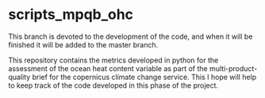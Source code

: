 # scripts_mpqb_ohc

This branch is devoted to the development of the code, and when it will be finished it will be added to the master branch. 

This repository contains the metrics developed in python for the assessment of the ocean heat content variable as part of the multi-product-quality brief for the copernicus climate change service.
This I hope will help to keep track of the code developed in this phase of the project.
